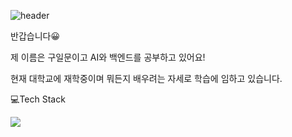 ![header](https://capsule-render.vercel.app/api?type=rounded&color=gradient&text=%20Welcome%20&height=300&fontSize=100&textBg=true?text=capsule_render&animation=twinkling)

반갑습니다:grinning:

제 이름은 구일문이고 AI와 백엔드를 공부하고 있어요!

현재 대학교에 재학중이며 뭐든지 배우려는 자세로 학습에 임하고 있습니다.


:computer:Tech Stack


<!-- <img src="https://img.shields.io/badge/Python-#3776AB?style=for-the-badge&logo=python&logoColor=black">
<img src="https://img.shields.io/badge/Tensorflow-#FF6F00?style=for-the-badge&logo=Tensorflow&logoColor=black">
<img src="https://img.shields.io/badge/Keras-#D00000?style=for-the-badge&logo=Keras&logoColor=black"> -->

<img src="https://img.shields.io/badge/#092E20?style=for-the-badge&logo=django&logoColor=black">




